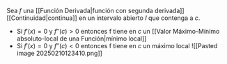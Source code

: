 Sea $f$ una [[Función Derivada|función con segunda derivada]] [[Continuidad|continua]] en un intervalo abierto $I$ que contenga a $c$.
- Si $f'(x)=0$ y $f''(c)>0$ entonces f tiene en $c$ un [[Valor Máximo-Mínimo absoluto-local de una Función|mínimo local]]
- Si $f'(x)=0$ y $f''(c)<0$ entonces f tiene en $c$ un máximo local
![[Pasted image 20250210123410.png]]